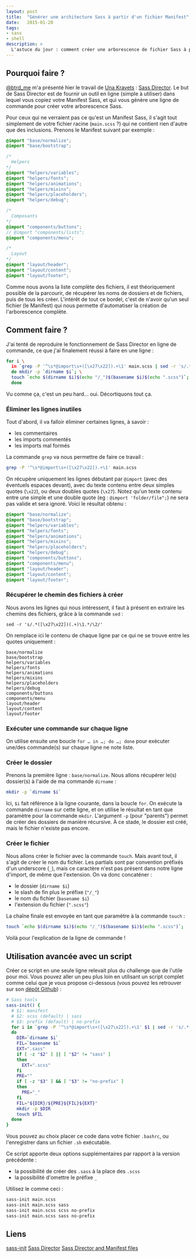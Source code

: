 ```yaml
---
layout: post
title:  "Générer une architecture Sass à partir d'un fichier Manifest"
date:   2015-01-20
tags:
- sass
- shell
description: >
  L'astuce du jour : comment créer une arborescence de fichier Sass à partir d'un fichier Manifest !
---
```


## Pourquoi faire ?

[@btrd_me](https://twitter.com/btrd_me) m'a présenté hier le travail de [Una Kravets](https://unakravets.com/) : [Sass Director](https://una.im/sass-director/). Le but de Sass Director est de fournir un outil en ligne (simple à utiliser) dans lequel vous copiez votre Manifest Sass, et qui vous génère une ligne de commande pour créer votre arborescence Sass.

Pour ceux qui ne verraient pas ce qu'est un Manifest Sass, il s'agit tout simplement de votre fichier racine (`main.scss` ?) qui ne contient rien d'autre que des inclusions. Prenons le Manifest suivant par exemple :

```scss
@import "base/normalize";
@import "base/bootstrap";

/*
  Helpers
*/
@import "helpers/variables";
@import "helpers/fonts";
@import "helpers/animations";
@import "helpers/mixins";
@import "helpers/placeholders";
@import "helpers/debug";

/*
  Composants
*/
@import "components/buttons";
// @import "components/lists";
@import "components/menu";

/*
  Layout
*/
@import "layout/header";
@import "layout/content";
@import "layout/footer";
```

Comme nous avons la liste complète des fichiers, il est théoriquement possible de la parcourir, de récupérer les noms de dossiers et de fichiers, puis de tous les créer. L'intérêt de tout ce bordel, c'est de n'avoir qu'un seul fichier (le Manifest) qui nous permette d'automatiser la création de l'arborescence complète.

## Comment faire ?

J'ai tenté de reproduire le fonctionnement de Sass Director en ligne de commande, ce que j'ai finalement réussi à faire en une ligne :

```sh
for i \
  in `grep -P '^\s*@import\s+([\x27\x22]).+\1' main.scss | sed -r 's/.*([\x27\x22])(.+)\1.*/\2/'`; \
  do mkdir -p `dirname $i`; \
  touch `echo $(dirname $i)$(echo "/_")$(basename $i)$(echo ".scss")`; \
  done
```

Vu comme ça, c'est un peu hard… oui. Décortiquons tout ça.

### Éliminer les lignes inutiles

Tout d'abord, il va falloir éliminer certaines lignes, à savoir :

- les commentaires
- les imports commentés
- les imports mal formés

La commande `grep` va nous permettre de faire ce travail :

```sh
grep -P '^\s*@import\s+([\x27\x22]).+\1' main.scss
```

On récupère uniquement les lignes débutant par `@import` (avec des éventuels espaces devant), avec du texte contenu entre deux simples quotes (`\x22`), ou deux doubles quotes (`\x27`). Notez qu'un texte contenu entre une simple et une double quote (eg : `@import 'folder/file";`) ne sera pas valide et sera ignoré. Voici le résultat obtenu :

```scss
@import "base/normalize";
@import "base/bootstrap";
@import "helpers/variables";
@import "helpers/fonts";
@import "helpers/animations";
@import "helpers/mixins";
@import "helpers/placeholders";
@import "helpers/debug";
@import "components/buttons";
@import "components/menu";
@import "layout/header";
@import "layout/content";
@import "layout/footer";
```

### Récupérer le chemin des fichiers à créer

Nous avons les lignes qui nous intéressent, il faut à présent en extraire les chemins des fichiers, grâce à la commande `sed` :

```
sed -r 's/.*([\x27\x22])(.+)\1.*/\2/'
```

On remplace ici le contenu de chaque ligne par ce qui ne se trouve entre les quotes uniquement :

```
base/normalize
base/bootstrap
helpers/variables
helpers/fonts
helpers/animations
helpers/mixins
helpers/placeholders
helpers/debug
components/buttons
components/menu
layout/header
layout/content
layout/footer
```

### Exécuter une commande sur chaque ligne

On utilise ensuite une boucle `for … in …; do …; done` pour exécuter une/des commande(s) sur chaque ligne ne note liste.

### Créer le dossier

Prenons la première ligne : `base/normalize`. Nous allons récupérer le(s) dossier(s) à l'aide de ma commande `dirname` :

```sh
mkdir -p `dirname $i`
```

Ici, `$i` fait référence à la ligne courante, dans la boucle `for`. On exécute la commande `dirname` sur cette ligne, et on utilise le résultat en tant que paramètre pour la commande `mkdir`. L'argument `-p` (pour "parents") permet de créer des dossiers de manière récursive. À ce stade, le dossier est créé, mais le fichier n'existe pas encore.

### Créer le fichier

Nous allons créer le fichier avec la commande `touch`. Mais avant tout, il s'agit de créer le nom du fichier. Les partials sont par convention préfixés d'un underscore (`_`), mais ce caractère n'est pas présent dans notre ligne d'import, de même que l'extension. On va donc concaténer :

- le dossier (`dirname $i`)
- le slash de fin plus le préfixe (`"/_"`)
- le nom du fichier (`basename $i`)
- l'extension du fichier (`".scss"`)

La chaîne finale est envoyée en tant que paramètre à la commande `touch` :

```sh
touch `echo $(dirname $i)$(echo "/_")$(basename $i)$(echo ".scss")`;
```

Voilà pour l'explication de la ligne de commande !

## Utilisation avancée avec un script

Créer ce script en une seule ligne relevait plus du challenge que de l'utile pour moi. Vous pouvez aller un peu plus loin en utilisant un script complet comme celui que je vous propose ci-dessous (vous pouvez les retrouver sur son [dépôt Github](https://github.com/zessx/sass-init)) :

```sh
# Sass tools
sass-init() {
  # $1: manifest
  # $2: scss (default) | sass
  # $3: prefix (default) | no-prefix
  for i in `grep -P '^\s*@import\s+([\x27\x22]).+\1' $1 | sed -r 's/.*([\x27\x22])(.+)\1.*/\2/'`;
  do
    DIR=`dirname $i`
    FIL=`basename $i`
    EXT=".sass"
    if [ -z "$2" ] || [ "$2" != "sass" ]
    then
      EXT=".scss"
    fi
    PRE=""
    if [ -z "$3" ] && [ "$3" != "no-prefix" ]
    then
      PRE="_"
    fi
    FIL="${DIR}/${PRE}${FIL}${EXT}"
    mkdir -p $DIR
    touch $FIL
  done
}
```

Vous pouvez au choix placer ce code dans votre fichier `.bashrc`, ou l'enregistrer dans un fichier `.sh` exécutable.

Ce script apporte deux options supplémentaires par rapport à la version précédente :

- la possibilité de créer des `.sass` à la place des `.scss`
- la possibilité d'omettre le préfixe `_`

Utilisez le comme ceci :

```sh
sass-init main.scss
sass-init main.scss sass
sass-init main.scss scss no-prefix
sass-init main.scss sass no-prefix
```

## Liens

[sass-init](https://github.com/zessx/sass-init)
[Sass Director](https://una.im/sass-director/)
[Sass Director and Manifest files](https://una.github.io/sass-manifests/)
